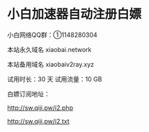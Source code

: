 # 小白加速器自动注册白嫖

小白网络QQ群：①1148280304

本站永久域名 xiaobai.network

本站备用域名 xiaobaiv2ray.xyz


试用时长：30 天
试用流量：10 GB

白嫖订阅地址：

http://sw.qiji.pw/i2.php

http://sw.qiji.pw/i2.txt